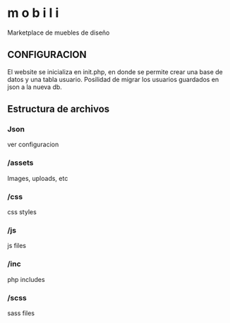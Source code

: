 # m o b i l i
Marketplace de muebles de diseño 

## CONFIGURACION
El website se inicializa en init.php, en donde se permite crear una base de datos y una tabla usuario. Posilidad de migrar los usuarios guardados en json a la nueva db. 

## Estructura de archivos

### Json
ver configuracion

### /assets
Images, uploads, etc

### /css
css styles

### /js
js files

### /inc
php includes

### /scss
sass files
